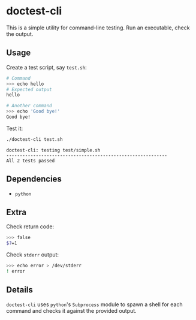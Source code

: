 # doctest-cli

This is a simple utility for command-line testing.
Run an executable, check the output.

## Usage

Create a test script, say `test.sh`:

```sh
# Command
>>> echo hello
# Expected output
hello

# Another command
>>> echo 'Good bye!'
Good bye!
```

Test it:

```bash
./doctest-cli test.sh
```

```
doctest-cli: testing test/simple.sh
------------------------------------------------------------
All 2 tests passed
```

## Dependencies

* `python`

## Extra 

Check return code:

```sh
>>> false
$?=1
```

Check `stderr` output:

```sh
>>> echo error > /dev/stderr
! error
```

## Details

`doctest-cli` uses `python`'s `Subprocess` module to spawn a shell for each command and checks it against the provided output. 
